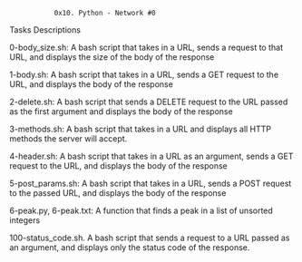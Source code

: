                0x10. Python - Network #0



Tasks                                         Descriptions


0-body_size.sh:		A bash script that takes in a URL, sends a request to that URL, and displays the size of the body of the response

1-body.sh:		A bash script that takes in a URL, sends a GET request to the URL, and displays the body of the response

2-delete.sh:		A bash script that sends a DELETE request to the URL passed as the first argument and displays the body of the response

3-methods.sh:		A bash script that takes in a URL and displays all HTTP methods the server will accept.

4-header.sh:		A bash script that takes in a URL as an argument, sends a GET request to the URL, and displays the body of the response

5-post_params.sh:	A bash script that takes in a URL, sends a POST request to the passed URL, and displays the body of the response

6-peak.py, 6-peak.txt:	A function that finds a peak in a list of unsorted integers

100-status_code.sh.	A bash script that sends a request to a URL passed as an argument, and displays only the status code of the response.

